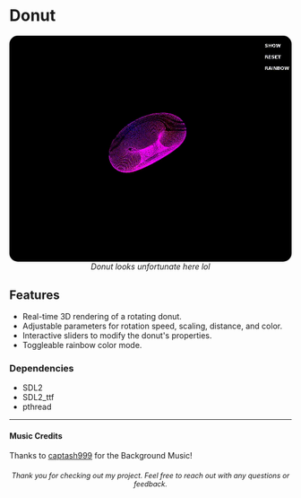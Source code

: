 # Donut

<div style="text-align: center;">
    <img src="assets/short.gif" alt="Description of the GIF" style="border-radius: 15px; display: block; margin: 0 auto;"/>
    <em style="display: block; text-align: center;">Donut looks unfortunate here lol</em>
</div>

## Features

- Real-time 3D rendering of a rotating donut.
- Adjustable parameters for rotation speed, scaling, distance, and color.
- Interactive sliders to modify the donut's properties.
- Toggleable rainbow color mode.

### Dependencies

- SDL2
- SDL2_ttf
- pthread

---

#### Music Credits
Thanks to [captash999](https://tuna.voicemod.net/user/drysignaltremolo18561) for the Background Music!

<div style="text-align: center; font-size: 0.9em; margin-top: 20px;">
    <em>Thank you for checking out my project. Feel free to reach out with any questions or feedback.</em>
</div>